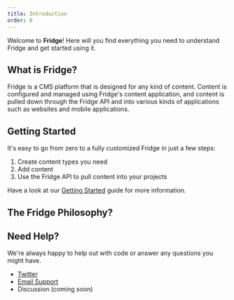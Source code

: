 ```yaml
---
title: Introduction
order: 0
---
```


Welcome to **Fridge**! Here will you find everything you need to understand Fridge and get started using it.

## What is Fridge?

Fridge is a CMS platform that is designed for any kind of content. Content is configured and managed using Fridge's content application, and content is pulled down through the Fridge API and into various kinds of applications such as websites and mobile applications.

## Getting Started

It's easy to go from zero to a fully customized Fridge in just a few steps:

1. Create content types you need
2. Add content
3. Use the Fridge API to pull content into your projects

Have a look at our [Getting Started](/docs/introduction/getting-started/) guide for more information. 

## The Fridge Philosophy?


## Need Help?

We're always happy to help out with code or answer any questions you might have.

* [Twitter](https://twitter.com/fridgecms)
* [Email Support](mailto:support@fridgecms.com)
* Discussion (coming soon)
